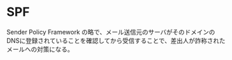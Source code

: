 # SPF

Sender Policy Framework の略で、メール送信元のサーバがそのドメインのDNSに登録されていることを確認してから受信することで、差出人が詐称されたメールへの対策になる。
